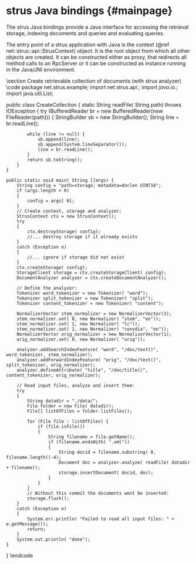 strus Java bindings	 {#mainpage}
===================

The strus Java bindings provide a Java interface for accessing the 
retrieval storage, indexing documents and queries and evaluating queries.

The entry point of a strus application with Java is the 
context (@ref net::strus::api::StrusContext) object.
It is the root object from which all other objects are created.
It can be constructed either as proxy, that redirects all method calls to an RpcServer
or it can be constructed as instance running in the Java/JNI environment.

\section Create retrievable collection of documents (with strus analyzer)
\code
package net.strus.example;
import net.strus.api.*;
import java.io.*;
import java.util.List;

public class CreateCollection
{
	static String readFile( String path) throws IOException {
		try (BufferedReader br = new BufferedReader(new FileReader(path)))
		{
			StringBuilder sb = new StringBuilder();
			String line = br.readLine();

			while (line != null) {
				sb.append(line);
				sb.append(System.lineSeparator());
				line = br.readLine();
			}
			return sb.toString();
		}
	}

	public static void main( String []args) {
		String config = "path=storage; metadata=doclen UINT16";
		if (args.length > 0)
		{
			config = args[ 0];
		}
		// Create context, storage and analyzer:
		StrusContext ctx = new StrusContext();
		try
		{
			ctx.destroyStorage( config);
			//... destroy storage if it already exists
		}
		catch (Exception e)
		{
			//... ignore if storage did not exist
		}
		ctx.createStorage( config);
		StorageClient storage = ctx.createStorageClient( config);
		DocumentAnalyzer analyzer = ctx.createDocumentAnalyzer();

		// Define the analyzer:
		Tokenizer word_tokenizer = new Tokenizer( "word");
		Tokenizer split_tokenizer = new Tokenizer( "split");
		Tokenizer content_tokenizer = new Tokenizer( "content");

		NormalizerVector stem_normalizer = new NormalizerVector(3);
		stem_normalizer.set( 0, new Normalizer( "stem", "en"));
		stem_normalizer.set( 1, new Normalizer( "lc"));
		stem_normalizer.set( 2, new Normalizer( "convdia", "en"));
		NormalizerVector orig_normalizer = new NormalizerVector(1);
		orig_normalizer.set( 0, new Normalizer( "orig"));

		analyzer.addSearchIndexFeature( "word", "/doc/text()", word_tokenizer, stem_normalizer); 
		analyzer.addForwardIndexFeature( "orig", "/doc/text()", split_tokenizer, orig_normalizer);
		analyzer.defineAttribute( "title", "/doc/title()", content_tokenizer, orig_normalizer);

		// Read input files, analyze and insert them:
		try
		{
			String datadir = "./data/";
			File folder = new File( datadir);
			File[] listOfFiles = folder.listFiles();

			for (File file : listOfFiles) {
				if (file.isFile())
				{
					String filename = file.getName();
					if (filename.endsWith( ".xml"))
					{
						String docid = filename.substring( 0, filename.length()-4);
						Document doc = analyzer.analyze( readFile( datadir + filename));
						storage.insertDocument( docid, doc);
					}
				}
			}
			// Without this commit the documents wont be inserted:
			storage.flush();
		}
		catch (Exception e)
		{
			System.err.println( "Failed to read all input files: " + e.getMessage());
			return;
		}
		System.out.println( "done");
	}
}
\endcode



